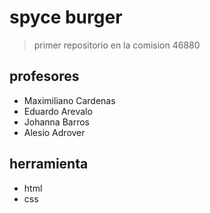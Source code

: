 # spyce burger
> primer repositorio en la comision 46880
## profesores

- Maximiliano Cardenas
- Eduardo Arevalo
- Johanna Barros
- Alesio Adrover

## herramienta 
- html
- css
